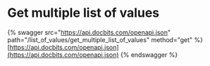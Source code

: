 # Get multiple list of values

{% swagger src="https://api.docbits.com/openapi.json" path="/list_of_values/get_multiple_list_of_values" method="get" %}
[https://api.docbits.com/openapi.json](https://api.docbits.com/openapi.json)
{% endswagger %}
